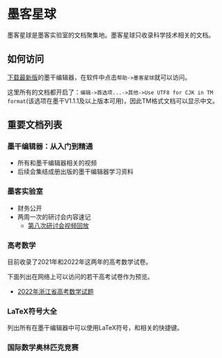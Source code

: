 # 墨客星球
墨客星球是墨客实验室的文档聚集地。墨客星球只收录科学技术相关的文档。
## 如何访问
[下载最新版](https://gitee.com/XmacsLabs/mogan/releases)的墨干编辑器，在软件中点击`帮助->墨客星球`就可以访问。

这里所有的文档都开启了：`编辑->首选项...->其他->Use UTF8 for CJK in TM format`(该选项在墨干V1.1.1及以上版本可用)，因此TM格式文档可以显示中文。

## 重要文档列表
### 墨干编辑器：从入门到精通
+ 所有和墨干编辑器相关的视频
+ 后续会集结成册出版的墨干编辑器学习资料

### 墨客实验室
+ 财务公开
+ 两周一次的研讨会内容速记
  + [第八次研讨会视频回放](https://www.bilibili.com/video/BV1Pe411V7to)

### 高考数学
目前收录了2021年和2022年这两年的高考数学试卷。

下面列出在网络上可以访问的若干高考试卷作为预览。

+ [2022年浙江省高考数学试题](https://www.slidestalk.com/u282/zjmath2022)

### LaTeX符号大全
列出所有在墨干编辑器中可以使用LaTeX符号，和相关的快捷键。

### 国际数学奥林匹克竞赛

